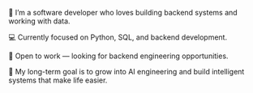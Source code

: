 🧠 I’m a software developer who loves building backend systems and working with data.

💻 Currently focused on Python, SQL, and backend development.

🚀 Open to work — looking for backend engineering opportunities.

🔮 My long-term goal is to grow into AI engineering and build intelligent systems that make life easier.


<!---
sunilmakkar/sunilmakkar is a ✨ special ✨ repository because its `README.md` (this file) appears on your GitHub profile.
You can click the Preview link to take a look at your changes.
--->
